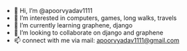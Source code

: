 - 👋 Hi, I’m @apoorvyadav1111
- 👀 I’m interested in computers, games, long walks, travels
- 🌱 I’m currently learning graphene, django
- 💞️ I’m looking to collaborate on django and graphene
- 📫 connect with me via mail: apoorvyadav1111@gmail.com

<!---
apoorvyadav1111/apoorvyadav1111 is a ✨ special ✨ repository because its `README.md` (this file) appears on your GitHub profile.
You can click the Preview link to take a look at your changes.
--->
